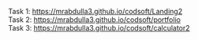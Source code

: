 Task 1: https://mrabdulla3.github.io/codsoft/Landing2           
Task 2: https://mrabdulla3.github.io/codsoft/portfolio                                      
Task 3: https://mrabdulla3.github.io/codsoft/calculator2
